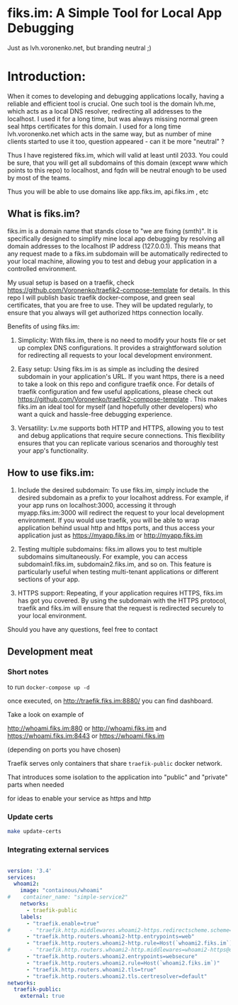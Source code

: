 # fiks.im: A Simple Tool for Local App Debugging

Just as lvh.voronenko.net, but branding neutral ;)

# Introduction:
When it comes to developing and debugging applications locally, having a reliable and efficient tool is crucial. One such tool is the domain lvh.me, which acts as a local DNS resolver, 
redirecting all addresses to the localhost. I used it for a long time, but was always missing normal green seal https certificates for this domain. I used for a long time lvh.voronenko.net
which acts in the same way, but as number of mine clients started to use it too, question appeared - can it be more "neutral" ?

Thus I have registered fiks.im, which will valid at least until 2033.  You could be sure, that you will get all subdomains of this domain (except www which points to this repo) to localhost,
and fqdn will be neutral enough to be used by most of the teams.

Thus you will be able to use domains like app.fiks.im,  api.fiks.im , etc

## What is fiks.im?
fiks.im is a domain name that stands close to "we are fixing (smth)". It is specifically designed to simplify mine local app debugging by resolving all domain addresses to the localhost IP address (127.0.0.1). 
This means that any request made to a fiks.im subdomain will be automatically redirected to your local machine, allowing you to test and debug your application in a controlled environment.

My usual setup is based on a traefik, check https://github.com/Voronenko/traefik2-compose-template for details. In this repo I will publish basic traefik docker-compose, and green seal certificates,
that you are free to use. They will be updated regularly, to ensure that you always will get authorized https connection locally.

Benefits of using fiks.im:
1. Simplicity: With fiks.im, there is no need to modify your hosts file or set up complex DNS configurations. It provides a straightforward solution for redirecting all requests to your local development environment.

2. Easy setup: Using fiks.im is as simple as including the desired subdomain in your application's URL. If you want https, there is a need to take a look on this repo and configure 
traefik once. For details of traefik configuration and few useful applications, please check out https://github.com/Voronenko/traefik2-compose-template . 
This makes fiks.im an ideal tool for myself (and hopefully other developers) who want a quick and hassle-free debugging experience.

3. Versatility: Lv.me supports both HTTP and HTTPS, allowing you to test and debug applications that require secure connections. 
This flexibility ensures that you can replicate various scenarios and thoroughly test your app's functionality.

## How to use fiks.im:

1. Include the desired subdomain: To use fiks.im, simply include the desired subdomain as a prefix to your localhost address. 
For example, if your app runs on localhost:3000, accessing it through myapp.fiks.im:3000 will redirect the request to your local development environment. If you would use traefik,
you will be able to wrap application behind usual http and https ports, and thus access your application just as https://myapp.fiks.im or http://myapp.fiks.im

2. Testing multiple subdomains: fiks.im allows you to test multiple subdomains simultaneously. For example, you can access subdomain1.fiks.im, subdomain2.fiks.im, and so on. 
This feature is particularly useful when testing multi-tenant applications or different sections of your app.

3. HTTPS support: Repeating, if your application requires HTTPS, fiks.im has got you covered. By using the subdomain with the HTTPS protocol, traefik and fiks.im will ensure that the request 
is redirected securely to your local environment.

Should you have any questions, feel free to contact

## Development meat


### Short notes

to run `docker-compose up -d`

once executed, on  http://traefik.fiks.im:8880/  you can find dashboard.

Take a look on example of

http://whoami.fiks.im:880 or http://whoami.fiks.im
and
https://whoami.fiks.im:8443 or  https://whoami.fiks.im

(depending on ports you have chosen)


Traefik serves only containers that share `traefik-public` docker network.

That introduces some isolation to the application into "public" and "private" parts when needed

for ideas to enable your service as https and http

### Update certs

```sh
make update-certs
```


### Integrating external services 


```yaml

version: '3.4'
services:
  whoami2:
    image: "containous/whoami"
#    container_name: "simple-service2"
    networks:
      - traefik-public
    labels:
      - "traefik.enable=true"
#      - "traefik.http.middlewares.whoami2-https.redirectscheme.scheme=https"
      - "traefik.http.routers.whoami2-http.entrypoints=web"
      - "traefik.http.routers.whoami2-http.rule=Host(`whoami2.fiks.im`)"
#      - "traefik.http.routers.whoami2-http.middlewares=whoami2-https@docker"
      - "traefik.http.routers.whoami2.entrypoints=websecure"
      - "traefik.http.routers.whoami2.rule=Host(`whoami2.fiks.im`)"
      - "traefik.http.routers.whoami2.tls=true"
      - "traefik.http.routers.whoami2.tls.certresolver=default"
networks:
  traefik-public:
    external: true
```

